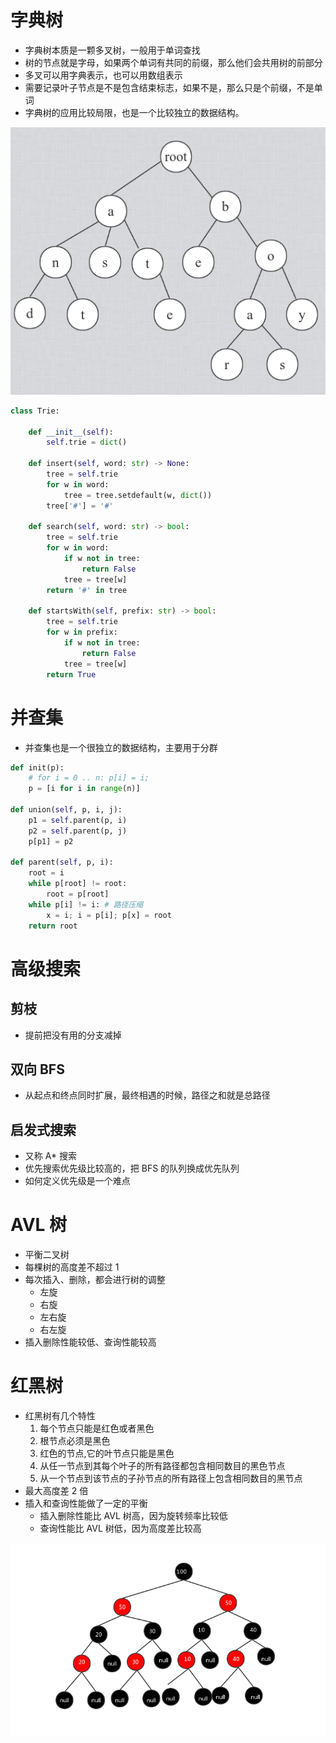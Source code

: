 # 字典树
- 字典树本质是一颗多叉树，一般用于单词查找
- 树的节点就是字母，如果两个单词有共同的前缀，那么他们会共用树的前部分
- 多叉可以用字典表示，也可以用数组表示
- 需要记录叶子节点是不是包含结束标志，如果不是，那么只是个前缀，不是单词
- 字典树的应用比较局限，也是一个比较独立的数据结构。

![](img/trie.png)

```python
class Trie:

    def __init__(self):
        self.trie = dict()

    def insert(self, word: str) -> None:
        tree = self.trie
        for w in word:
            tree = tree.setdefault(w, dict())
        tree['#'] = '#'

    def search(self, word: str) -> bool:
        tree = self.trie
        for w in word:
            if w not in tree:
                return False
            tree = tree[w]
        return '#' in tree

    def startsWith(self, prefix: str) -> bool:
        tree = self.trie
        for w in prefix:
            if w not in tree:
                return False
            tree = tree[w]
        return True
```

# 并查集
- 并查集也是一个很独立的数据结构，主要用于分群

```python
def init(p): 
    # for i = 0 .. n: p[i] = i; 
    p = [i for i in range(n)] 
 
def union(self, p, i, j): 
    p1 = self.parent(p, i) 
    p2 = self.parent(p, j) 
    p[p1] = p2 
 
def parent(self, p, i): 
    root = i
    while p[root] != root: 
        root = p[root] 
    while p[i] != i: # 路径压缩
        x = i; i = p[i]; p[x] = root 
    return root
```

# 高级搜索
## 剪枝
- 提前把没有用的分支减掉

## 双向 BFS
- 从起点和终点同时扩展，最终相遇的时候，路径之和就是总路径

## 启发式搜索
- 又称 A* 搜索
- 优先搜索优先级比较高的，把 BFS 的队列换成优先队列
- 如何定义优先级是一个难点

# AVL 树
- 平衡二叉树
- 每棵树的高度差不超过 1
- 每次插入、删除，都会进行树的调整
    - 左旋
    - 右旋
    - 左右旋
    - 右左旋
- 插入删除性能较低、查询性能较高

# 红黑树
- 红黑树有几个特性
    1. 每个节点只能是红色或者黑色
    2. 根节点必须是黑色
    3. 红色的节点,它的叶节点只能是黑色
    4. 从任一节点到其每个叶子的所有路径都包含相同数目的黑色节点
    5. 从一个节点到该节点的子孙节点的所有路径上包含相同数目的黑节点
- 最大高度差 2 倍
- 插入和查询性能做了一定的平衡
    - 插入删除性能比 AVL 树高，因为旋转频率比较低
    - 查询性能比 AVL 树低，因为高度差比较高

![](img/RedBlackTree.webp)